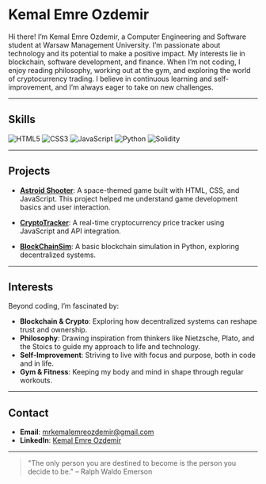# Kemal Emre Ozdemir

Hi there! I’m Kemal Emre Ozdemir, a Computer Engineering and Software student at Warsaw Management University. I’m passionate about technology and its potential to make a positive impact. My interests lie in blockchain, software development, and finance. When I’m not coding, I enjoy reading philosophy, working out at the gym, and exploring the world of cryptocurrency trading. I believe in continuous learning and self-improvement, and I’m always eager to take on new challenges.

---

## Skills

![HTML5](https://img.shields.io/badge/-HTML5-E34F26?style=flat-square&logo=html5&logoColor=white)
![CSS3](https://img.shields.io/badge/-CSS3-1572B6?style=flat-square&logo=css3)
![JavaScript](https://img.shields.io/badge/-JavaScript-F7DF1E?style=flat-square&logo=javascript&logoColor=black)
![Python](https://img.shields.io/badge/-Python-3776AB?style=flat-square&logo=python&logoColor=white)
![Solidity](https://img.shields.io/badge/-Solidity-363636?style=flat-square&logo=solidity&logoColor=white)

---

## Projects

- **[Astroid Shooter](https://replit.com/@mrkemalemreozde/astroid-shooter)**: A space-themed game built with HTML, CSS, and JavaScript. This project helped me understand game development basics and user interaction.

- **[CryptoTracker](https://replit.com/@mrkemalemreozde/CryptoTracker)**: A real-time cryptocurrency price tracker using JavaScript and API integration.

- **[BlockChainSim](https://replit.com/@mrkemalemreozde/BlockChainSim)**: A basic blockchain simulation in Python, exploring decentralized systems.

---

## Interests

Beyond coding, I’m fascinated by:

- **Blockchain & Crypto**: Exploring how decentralized systems can reshape trust and ownership.
- **Philosophy**: Drawing inspiration from thinkers like Nietzsche, Plato, and the Stoics to guide my approach to life and technology.
- **Self-Improvement**: Striving to live with focus and purpose, both in code and in life.
- **Gym & Fitness**: Keeping my body and mind in shape through regular workouts.

---

## Contact

- **Email**: [mrkemalemreozdemir@gmail.com](mailto:mrkemalemreozdemir@gmail.com)
- **LinkedIn**: [Kemal Emre Ozdemir](https://www.linkedin.com/in/kemal-emre-%C3%B6zdemir-6988a82ab/)

---

> "The only person you are destined to become is the person you decide to be." – Ralph Waldo Emerson
